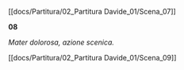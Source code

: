 [[docs/Partitura/02_Partitura Davide_01/Scena_07]]

**08**

_Mater dolorosa, azione scenica._

[[docs/Partitura/02_Partitura Davide_01/Scena_09]]